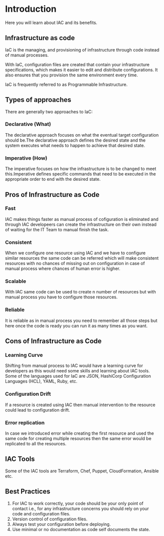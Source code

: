 # Introduction

Here you will learn about IAC and its benefits.

## Infrastructure as code

IaC is the managing, and provisioning of infrastructure through code instead of manual processes.

With IaC, configuration files are created that contain your infrastructure specifications, which makes it easier to edit and distribute configurations. It also ensures that you provision the same environment every time.

IaC is frequently referred to as Programmable Infrastructure.

## Types of approaches

There are generally two approaches to IaC:

### Declarative (What)

The declarative approach focuses on what the eventual target configuration should be.The declarative approach defines the desired state and the system executes what needs to happen to achieve that desired state.

### Imperative (How)

The imperative focuses on how the infrastructure is to be changed to meet this.Imperative defines specific commands that need to be executed in the appropriate order to end with the desired state.

## Pros of Infrastructure as Code

### Fast
IAC makes things faster as manual process of cofiguration is eliminated and through IAC developeers can create the infrastructure on their own instead of waiting for the IT Team to manual finish the task.

### Consistent
When we configure one resource using IAC and we have to configure similar resources the same code can be referred which will make consistent resources with no chances of missing out on configuration in case of manual process where chances of human error is higher.

### Scalable
With IAC same code can be used to create n number of resources but with manual process you have to configure those resources. 

### Reliable
It is reliable as in manual process you need to remember all those steps but here once the code is ready you can run it as many times as you want.

## Cons of Infrastructure as Code

### Learning Curve
Shifting from manual process to IAC would have a learning curve for developers as this would need some skills and learning about IAC tools. Some of the languages used for IaC are JSON, HashiCorp Configuration Languages (HCL), YAML, Ruby, etc.

### Configuration Drift
If a resource is created using IAC then manual intervention to the resource could lead to configuration drift.

### Error replication 
In case we introduced error while creating the first resource and used the same code for creating multiple resources then the same error would be replicated to all the resources.

## IAC Tools

Some of the IAC tools are Terraform, Chef, Puppet, CloudFormation, Ansible etc.

## Best Practices

1. For IAC to work correctly, your code should be your only point of contact i.e., for any infrastructure concerns you should rely on your code and configuration files.
2. Version control of configuration files.
3. Always test your configuration before deploying.
4. Use minimal or no documentation as code self documents the state.





